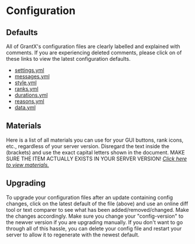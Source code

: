 # Configuration

## Defaults
All of GrantX's configuration files are clearly labelled and explained with comments. If you are experiencing deleted comments, please click on of these links to view the latest configuration defaults.

* [settings.yml](https://github.com/Demeng7215/GrantX-Docs/blob/master/settings.yml)
* [messages.yml](https://github.com/Demeng7215/GrantX-Docs/blob/master/messages.yml)
* [style.yml](https://github.com/Demeng7215/GrantX-Docs/blob/master/style.yml)
* [ranks.yml](https://github.com/Demeng7215/GrantX-Docs/blob/master/ranks.yml)
* [durations.yml](https://github.com/Demeng7215/GrantX-Docs/blob/master/durations.yml)
* [reasons.yml](https://github.com/Demeng7215/GrantX-Docs/blob/master/reasons.yml)
* [data.yml](https://github.com/Demeng7215/GrantX-Docs/blob/master/data.yml)

## Materials
Here is a list of all materials you can use for your GUI buttons, rank icons, etc., regardless of your server version. Disregard the text inside the (brackets) and use the exact capital letters shown in the document. MAKE SURE THE ITEM ACTUALLY EXISTS IN YOUR SERVER VERSION! [*Click here to view materials.*](https://raw.githubusercontent.com/Demeng7215/GrantX-Docs/master/materials.txt)

## Upgrading
To upgrade your configuration files after an update containing config changes, click on the latest default of the file (above) and use an online diff tool or text comparer to see what has been added/removed/changed. Make the changes accordingly. Make sure you change your "config-version" to the newver version if you are upgrading manually. If you don't want to go through all of this hassle, you can delete your config file and restart your server to allow it to regenerate with the newest default.
